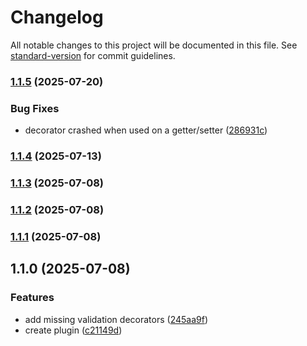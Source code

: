 # Changelog

All notable changes to this project will be documented in this file. See [standard-version](https://github.com/conventional-changelog/standard-version) for commit guidelines.

### [1.1.5](https://github.com/glyad/aurelia-validation-decorators/compare/v1.1.4...v1.1.5) (2025-07-20)


### Bug Fixes

* decorator crashed when used on a getter/setter ([286931c](https://github.com/glyad/aurelia-validation-decorators/commit/286931c80c79eca001c238a738a7bece6148a13d))

### [1.1.4](https://github.com/glyad/aurelia-validation-decorators/compare/v1.1.3...v1.1.4) (2025-07-13)

### [1.1.3](https://github.com/glyad/aurelia-validation-decorators/compare/v1.1.2...v1.1.3) (2025-07-08)

### [1.1.2](https://github.com/glyad/aurelia-validation-decorators/compare/v1.1.1...v1.1.2) (2025-07-08)

### [1.1.1](https://github.com/glyad/aurelia-validation-decorators/compare/v1.1.0...v1.1.1) (2025-07-08)

## 1.1.0 (2025-07-08)


### Features

* add missing validation decorators ([245aa9f](https://github.com/glyad/aurelia-validation-decorators/commit/245aa9f545ddd7ca9098f0c763d2a9e063b1892e))
* create plugin ([c21149d](https://github.com/glyad/aurelia-validation-decorators/commit/c21149d6448290fb1059cbfb4d9f3eb8a142f973))
